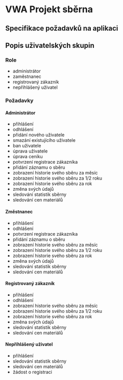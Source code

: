 # VWA Projekt sběrna
## Specifikace požadavků na aplikaci
## Popis uživatelských skupin
### Role
 - administrátor
 - zaměstnanec
 - registrovaný zákazník
 - nepřihlášený uživatel
### Požadavky
#### Administrátor
 - přihlášení
 - odhlášení
 - přidání nového uživatele
 - smazání existujícího uživatele
 - ban uživatele
 - úprava uživatele
 - úprava ceníku
 - potvrzení registrace zákazníka
 - přidání záznamu o sběru
 - zobrazení historie svého sběru za měsíc
 - zobrazení historie svého sběru za 1/2 roku
 - zobrazení historie svého sběru za rok
 - změna svých údajů
 - sledování statistik sběrny
 - sledování cen materiálů
#### Změstnanec
 - přihlášení
 - odhlášení
 - potvrzení registrace zákazníka
 - přidání záznamu o sběru
 - zobrazení historie svého sběru za měsíc
 - zobrazení historie svého sběru za 1/2 roku
 - zobrazení historie svého sběru za rok
 - změna svých údajů
 - sledování statistik sběrny
 - sledování cen materiálů
#### Registrovaný zákazník
 - přihlášení
 - odhlášení
 - zobrazení historie svého sběru za měsíc
 - zobrazení historie svého sběru za 1/2 roku
 - zobrazení historie svého sběru za rok
 - změna svých údajů
 - sledování statistik sběrny
 - sledování cen materiálů
#### Nepříhlášený uživatel
 - přihlášení
 - sledování statistik sběrny
 - sledování cen materiálů
 - žádost o registraci
